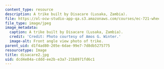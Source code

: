```yaml
---
content_type: resource
description: A trike built by Disacare (Lusaka, Zambia).
file: https://ol-ocw-studio-app-qa.s3.amazonaws.com/courses/ec-721-wheelchair-design-in-developing-countries-spring-2009/dcd4e04acdddee2be3a721b8971fd6c1_disacare2.jpg
file_type: image/jpeg
image_metadata:
  caption: A trike built by Disacare (Lusaka, Zambia).
  credit: 'Credit: Photo courtesy of Amos G. Winter.'
  image-alt: Front angle view photo of trike.
parent_uid: d1f4ad80-205e-6dae-99e7-7d8db5275775
resourcetype: Image
title: disacare2.jpg
uid: dcd4e04a-cddd-ee2b-e3a7-21b8971fd6c1
---
```

